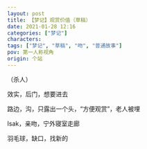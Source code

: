 ```yaml
---
layout: post
title: 【梦记】观赏价值（草稿）
date: 2021-01-28 12:16
categories: ["梦记"]
characters: 
tags: ["梦记", "草稿", "吻", "普通故事"]
pov: 第一人称视角
origin: 个站
---
```


（杀人）

效实，后门，想要进去

路边，沟，只露出一个头，“方便观赏”，老人被埋

Isak，亲吻，宁外寝室走廊

羽毛球，缺口，找新的

